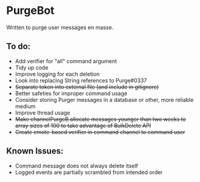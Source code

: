 # PurgeBot
Written to purge user messages en masse.

To do:
- 
- Add verifier for "all" command argument
- Tidy up code
- Improve logging for each deletion
- Look into replacing String references to Purge#0337
- ~~Separate token into external file (and include in gitignore)~~
- Better safeties for improper command usage
- Consider storing Purger messages in a database or other, more reliable medium
- Improve thread usage
- ~~Make channelPurgeB allocate messages younger than two weeks to array sizes of 100 to take advantage of BulkDelete API~~
- ~~Create emote-based verifier in command channel to command user~~

Known Issues:
- 
- Command message does not always delete itself
- Logged events are partially scrambled from intended order